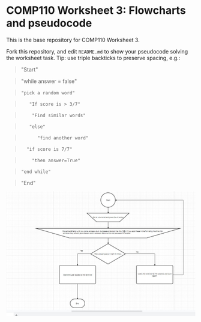 COMP110 Worksheet 3: Flowcharts and pseudocode
==============================================

This is the base repository for COMP110 Worksheet 3.

Fork this repository, and edit `README.md` to show your pseudocode solving the
worksheet task. Tip: use triple backticks to preserve spacing, e.g.:

> "Start"

>   "while answer = false"

>     "pick a random word"

>        "If score is > 3/7"

>         "Find similar words"

>        "else"

>           "find another word"

>       "if score is 7/7"

>         "then answer=True"

>     "end while"

>    "End"

![alt text]( flowchart.JPG
"flowchart")

~~~~~~~~~~~~~~~~~~~~~~~~~~~~~~~~~~~~~~~~~~~~~~~~~~~~~~~~~~~~~~~~~~~~~~~~~~~~~~~~

~~~~~~~~~~~~~~~~~~~~~~~~~~~~~~~~~~~~~~~~~~~~~~~~~~~~~~~~~~~~~~~~~~~~~~~~~~~~~~~~
